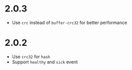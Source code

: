 # 2.0.3
  * Use `crc` instead of `buffer-crc32` for better performance

# 2.0.2
  * Use `crc32` for `hash`
  * Support `healthy` and `sick` event
